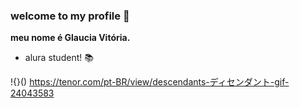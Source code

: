 ### welcome to my profile 🤍
**meu nome é Glaucia Vitória.**
- alura student! 📚


!{}()
https://tenor.com/pt-BR/view/descendants-ディセンダント-gif-24043583
